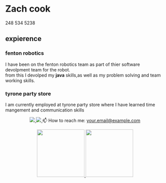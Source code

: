 # Zach cook
248 534 5238  
## expierence

### fenton robotics 
I have been on the fenton robotics team as part of thier software devolpment team for the robot.   
from this I devolped my **java** skills,as well as my problem solving and team working skills.

### tyrone party store
I am currently employed at tyrone party store where I have learned time mangement and communication skills

<p align='center'> 
   <a href="https://www.linkedin.com/in/yourprofile/"> 
       <img src="https://img.shields.io/badge/linkedin-%230077B5.svg?&style=for-the-badge&logo=linkedin&logoColor=white"/> 
   </a> 
   <a href="https://t.me/yourchannel"> 
       <img src="https://img.shields.io/badge/Telegram-2CA5E0?style=for-the-badge&logo=telegram&logoColor=white"/> 
   </a> 
   📫 How to reach me: <a href='mailto:your.email@example.com'>your.email@example.com</a> 
</p> 

<p align='center'> 
<a href="https://github-readme-stats.vercel.app/api?username=ZachCook-25&show_icons=true&count_private=true"> 
<img height=150 src="https://github-readme-stats.vercel.app/api?username=ZachCook-25&show_icons=true&count_private=true"/> 
</a> 
<a href="https://github.com/ZachCook-25/github-readme-stats"> 
<img height=150 src="https://github-readme-stats.vercel.app/api/top-langs/?username=ZachCook-25&layout=compact"/> 
</a> 
</p> 
